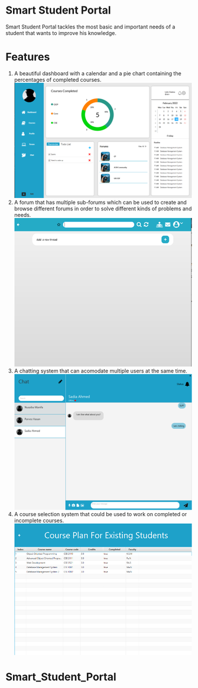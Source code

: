 # Smart Student Portal
Smart Student Portal tackles the most basic and important needs of a student that wants to improve his knowledge.

# Features
1. A beautiful dashboard with a calendar and a pie chart containing the percentages of completed courses.
![Dashboard](https://github.com/raidenblackout/Smart_Student_Portal/blob/master/Description/Images/DashboardWindow.png)
2. A forum that has multiple sub-forums which can be used to create and browse different forums in order to solve different kinds of problems and needs.
![Forum](https://github.com/raidenblackout/Smart_Student_Portal/blob/master/Description/Images/ForumWindow.png)
3. A chatting system that can acomodate multiple users at the same time.
![Chat](https://github.com/raidenblackout/Smart_Student_Portal/blob/master/Description/Images/ChatWindow.png)
4. A course selection system that could be used to work on completed or incomplete courses.
![Courses](https://github.com/raidenblackout/Smart_Student_Portal/blob/master/Description/Images/CoursesWindow.png)
# Smart_Student_Portal

